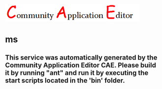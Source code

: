 ![CAE](https://github.com/CAE-Community-Application-Editor/microservice-152/blob/master/img/logo.png)  

ms
===================


This service was automatically generated by the Community Application Editor CAE. Please build it by running "ant" and run it by executing the start scripts located in the 'bin' folder.
---------------
